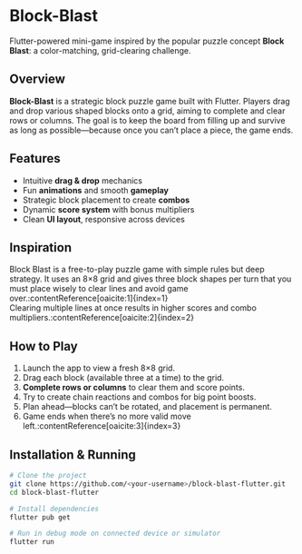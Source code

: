 # Block-Blast

Flutter-powered mini-game inspired by the popular puzzle concept **Block Blast**: a color-matching, grid-clearing challenge.

##  Overview

**Block-Blast** is a strategic block puzzle game built with Flutter. Players drag and drop various shaped blocks onto a grid, aiming to complete and clear rows or columns. The goal is to keep the board from filling up and survive as long as possible—because once you can’t place a piece, the game ends.

##  Features

- Intuitive **drag & drop** mechanics
- Fun **animations** and smooth **gameplay**
- Strategic block placement to create **combos**
- Dynamic **score system** with bonus multipliers
- Clean **UI layout**, responsive across devices

##  Inspiration

Block Blast is a free-to-play puzzle game with simple rules but deep strategy. It uses an 8×8 grid and gives three block shapes per turn that you must place wisely to clear lines and avoid game over.:contentReference[oaicite:1]{index=1}  
Clearing multiple lines at once results in higher scores and combo multipliers.:contentReference[oaicite:2]{index=2}

##  How to Play

1. Launch the app to view a fresh 8×8 grid.
2. Drag each block (available three at a time) to the grid.
3. **Complete rows or columns** to clear them and score points.
4. Try to create chain reactions and combos for big point boosts.
5. Plan ahead—blocks can’t be rotated, and placement is permanent.
6. Game ends when there’s no more valid move left.:contentReference[oaicite:3]{index=3}

##  Installation & Running

```bash
# Clone the project
git clone https://github.com/<your-username>/block-blast-flutter.git
cd block-blast-flutter

# Install dependencies
flutter pub get

# Run in debug mode on connected device or simulator
flutter run
